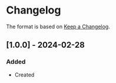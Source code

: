 # Changelog
The format is based on [Keep a Changelog](https://keepachangelog.com/en/1.0.0/).

## [1.0.0] - 2024-02-28
### Added
- Created
